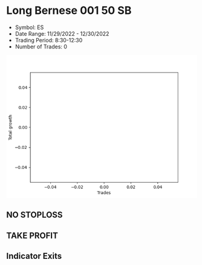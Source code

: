 # Long Bernese 001 50 SB 
- Symbol: ES
- Date Range: 11/29/2022 - 12/30/2022
- Trading Period: 8:30-12:30
- Number of Trades: 0

![Plot](LongBernese00150SBES.png)
## NO STOPLOSS














## TAKE PROFIT











## Indicator Exits

